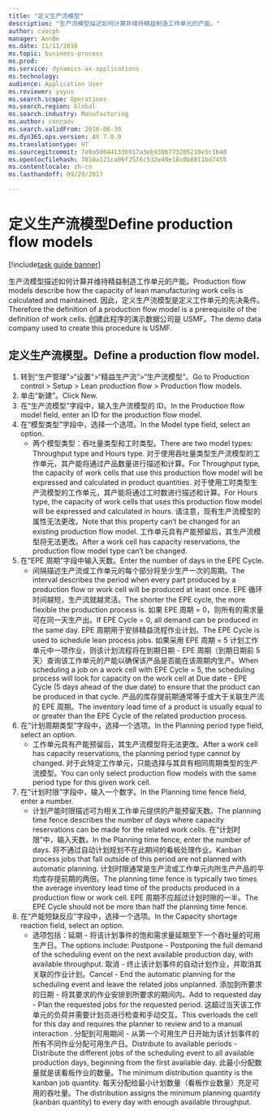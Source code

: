 ```yaml
--- 
title: "定义生产流模型"
description: "生产流模型描述如何计算并维持精益制造工作单元的产能。"
author: cvocph
manager: AnnBe
ms.date: 11/11/2016
ms.topic: business-process
ms.prod: 
ms.service: dynamics-ax-applications
ms.technology: 
audience: Application User
ms.reviewer: yuyus
ms.search.scope: Operations
ms.search.region: Global
ms.search.industry: Manufacturing
ms.author: conradv
ms.search.validFrom: 2016-06-30
ms.dyn365.ops.version: AX 7.0.0
ms.translationtype: HT
ms.sourcegitcommit: 7e0a5d044133b917a3eb9386773205218e5c1b40
ms.openlocfilehash: 7850a121ca06f25f6c532e49e18c0b6811bd7455
ms.contentlocale: zh-cn
ms.lasthandoff: 09/29/2017

---
```

# <a name="define-production-flow-models"></a><span data-ttu-id="fe4e5-103">定义生产流模型</span><span class="sxs-lookup"><span data-stu-id="fe4e5-103">Define production flow models</span></span>

[!include[task guide banner](../../includes/task-guide-banner.md)]

<span data-ttu-id="fe4e5-104">生产流模型描述如何计算并维持精益制造工作单元的产能。</span><span class="sxs-lookup"><span data-stu-id="fe4e5-104">Production flow models describe how the capacity of lean manufacturing work cells is calculated and maintained.</span></span> <span data-ttu-id="fe4e5-105">因此，定义生产流模型是定义工作单元的先决条件。</span><span class="sxs-lookup"><span data-stu-id="fe4e5-105">Therefore the definition of a production flow model is a prerequisite of the definition of work cells.</span></span> <span data-ttu-id="fe4e5-106">创建此程序的演示数据公司是 USMF。</span><span class="sxs-lookup"><span data-stu-id="fe4e5-106">The demo data company used to create this procedure is USMF.</span></span>


## <a name="define-a-production-flow-model"></a><span data-ttu-id="fe4e5-107">定义生产流模型。</span><span class="sxs-lookup"><span data-stu-id="fe4e5-107">Define a production flow model.</span></span> 
1. <span data-ttu-id="fe4e5-108">转到“生产管理”>“设置”>“精益生产流”>“生产流模型”。</span><span class="sxs-lookup"><span data-stu-id="fe4e5-108">Go to Production control > Setup > Lean production flow > Production flow models.</span></span>
2. <span data-ttu-id="fe4e5-109">单击“新建”。</span><span class="sxs-lookup"><span data-stu-id="fe4e5-109">Click New.</span></span>
3. <span data-ttu-id="fe4e5-110">在“生产流模型”字段中，输入生产流模型的 ID。</span><span class="sxs-lookup"><span data-stu-id="fe4e5-110">In the Production flow model field, enter an ID for the production flow model.</span></span>
4. <span data-ttu-id="fe4e5-111">在“模型类型”字段中，选择一个选项。</span><span class="sxs-lookup"><span data-stu-id="fe4e5-111">In the Model type field, select an option.</span></span>
    * <span data-ttu-id="fe4e5-112">两个模型类型：吞吐量类型和工时类型。</span><span class="sxs-lookup"><span data-stu-id="fe4e5-112">There are two model types: Throughput type and Hours type.</span></span> <span data-ttu-id="fe4e5-113">对于使用吞吐量类型生产流模型的工作单元，其产能将通过产品数量进行描述和计算。</span><span class="sxs-lookup"><span data-stu-id="fe4e5-113">For Throughput type, the capacity of work cells that use this production flow model will be expressed and calculated in product quantities.</span></span> <span data-ttu-id="fe4e5-114">对于使用工时类型生产流模型的工作单元，其产能将通过工时数进行描述和计算。</span><span class="sxs-lookup"><span data-stu-id="fe4e5-114">For Hours type, the capacity of work cells that uses this production flow model will be expressed and calculated in hours.</span></span> <span data-ttu-id="fe4e5-115">请注意，现有生产流模型的属性无法更改。</span><span class="sxs-lookup"><span data-stu-id="fe4e5-115">Note that this property can’t be changed for an existing production flow model.</span></span> <span data-ttu-id="fe4e5-116">工作单元具有产能预留后，其生产流模型将无法更改。</span><span class="sxs-lookup"><span data-stu-id="fe4e5-116">After a work cell has capacity reservations, the production flow model type can’t be changed.</span></span>  
5. <span data-ttu-id="fe4e5-117">在“EPE 周期”字段中输入天数。</span><span class="sxs-lookup"><span data-stu-id="fe4e5-117">Enter the number of days in the EPE Cycle.</span></span>
    * <span data-ttu-id="fe4e5-118">间隔描述生产流或工作单元的每个部分将至少生产一次的周期。</span><span class="sxs-lookup"><span data-stu-id="fe4e5-118">The interval describes the period when every part produced by a production flow or work cell will be produced at least once.</span></span> <span data-ttu-id="fe4e5-119">EPE 循环时间越短，生产流就越灵活。</span><span class="sxs-lookup"><span data-stu-id="fe4e5-119">The shorter the EPE cycle, the more flexible the production process is.</span></span> <span data-ttu-id="fe4e5-120">如果 EPE 周期 = 0，则所有的需求量可在同一天生产出。</span><span class="sxs-lookup"><span data-stu-id="fe4e5-120">If EPE Cycle = 0, all demand can be produced in the same day.</span></span> <span data-ttu-id="fe4e5-121">EPE 周期用于安排精益流程作业计划。</span><span class="sxs-lookup"><span data-stu-id="fe4e5-121">The EPE Cycle is used to schedule lean process jobs.</span></span> <span data-ttu-id="fe4e5-122">如果采用 EPE 周期 = 5 计划工作单元中一项作业，则该计划流程将在到期日期 - EPE 周期（到期日期前 5 天）查询该工作单元的产能以确保该产品是否能在该周期内生产。</span><span class="sxs-lookup"><span data-stu-id="fe4e5-122">When scheduling a job on a work cell with EPE Cycle = 5, the scheduling process will look for capacity on the work cell at Due date - EPE Cycle (5 days ahead of the due date) to ensure that the product can be produced in that cycle.</span></span> <span data-ttu-id="fe4e5-123">产品的库存提前期通常等于或大于关联生产流的 EPE 周期。</span><span class="sxs-lookup"><span data-stu-id="fe4e5-123">The inventory lead time of a product is usually equal to or greater than the EPE Cycle of the related production process.</span></span>  
6. <span data-ttu-id="fe4e5-124">在“计划周期类型”字段中，选择一个选项。</span><span class="sxs-lookup"><span data-stu-id="fe4e5-124">In the Planning period type field, select an option.</span></span>
    * <span data-ttu-id="fe4e5-125">工作单元具有产能预留后，其生产流模型将无法更改。</span><span class="sxs-lookup"><span data-stu-id="fe4e5-125">After a work cell has capacity reservations, the planning period type cannot by changed.</span></span> <span data-ttu-id="fe4e5-126">对于此特定工作单元，只能选择与其具有相同周期类型的生产流模型。</span><span class="sxs-lookup"><span data-stu-id="fe4e5-126">You can only select production flow models with the same period type for this given work cell.</span></span>  
7. <span data-ttu-id="fe4e5-127">在“计划时限”字段中，输入一个数字。</span><span class="sxs-lookup"><span data-stu-id="fe4e5-127">In the Planning time fence field, enter a number.</span></span>
    * <span data-ttu-id="fe4e5-128">计划产能时限描述可为相关工作单元提供的产能预留天数。</span><span class="sxs-lookup"><span data-stu-id="fe4e5-128">The planning time fence describes the number of days where capacity reservations can be made for the related work cells.</span></span> <span data-ttu-id="fe4e5-129">在“计划时限”中，输入天数。</span><span class="sxs-lookup"><span data-stu-id="fe4e5-129">In the Planning time fence, enter the number of days.</span></span>   <span data-ttu-id="fe4e5-130">将不通过自动计划规划不在此期间的看板处理作业。</span><span class="sxs-lookup"><span data-stu-id="fe4e5-130">Kanban process jobs that fall outside of this period are not planned with automatic planning.</span></span> <span data-ttu-id="fe4e5-131">计划时限通常是生产流或工作单元内所生产产品的平均库存提前期的两倍。</span><span class="sxs-lookup"><span data-stu-id="fe4e5-131">The planning time fence is typically two times the average inventory lead time of the products produced in a production flow or work cell.</span></span> <span data-ttu-id="fe4e5-132">EPE 周期不应超过计划时隙的一半。</span><span class="sxs-lookup"><span data-stu-id="fe4e5-132">The EPE Cycle should not be more than half the planning time fence.</span></span>     
8. <span data-ttu-id="fe4e5-133">在“产能短缺反应”字段中，选择一个选项。</span><span class="sxs-lookup"><span data-stu-id="fe4e5-133">In the Capacity shortage reaction field, select an option.</span></span>
    * <span data-ttu-id="fe4e5-134">选项包括：延期 - 将该计划事件的饱和需求量延期至下一个吞吐量的可用生产日。</span><span class="sxs-lookup"><span data-stu-id="fe4e5-134">The options include:   Postpone - Postponing the full demand of the scheduling event on the next available production day, with available throughput.</span></span> <span data-ttu-id="fe4e5-135">取消 - 终止该计划事件的自动计划作业，并取消其关联的作业计划。</span><span class="sxs-lookup"><span data-stu-id="fe4e5-135">Cancel - End the automatic planning for the scheduling event and leave the related jobs unplanned.</span></span>   <span data-ttu-id="fe4e5-136">添加到所要求的日期 - 将其要求的作业安排到所要求的期间内。</span><span class="sxs-lookup"><span data-stu-id="fe4e5-136">Add to requested day - Plan the requested jobs for the requested period.</span></span> <span data-ttu-id="fe4e5-137">这超过当天该工作单元的负荷并需要计划员进行检查和手动交互。</span><span class="sxs-lookup"><span data-stu-id="fe4e5-137">This overloads the cell for this day and requires the planner to review and to a manual interaction .</span></span>   <span data-ttu-id="fe4e5-138">分配到可用期间 - 从第一个可用生产日开始为该计划事件的所有不同作业分配可用生产日。</span><span class="sxs-lookup"><span data-stu-id="fe4e5-138">Distribute to available periods - Distribute the different jobs of the scheduling event to all available production days, beginning from the first available day.</span></span> <span data-ttu-id="fe4e5-139">此最小分配数量就是该看板作业的数量。</span><span class="sxs-lookup"><span data-stu-id="fe4e5-139">The minimum distribution quantity is the kanban job quantity.</span></span> <span data-ttu-id="fe4e5-140">每天分配给最小计划数量（看板作业数量）充足可用的吞吐量。</span><span class="sxs-lookup"><span data-stu-id="fe4e5-140">The distribution assigns the minimum planning quantity (kanban quantity) to every day with enough available throughput.</span></span>  


